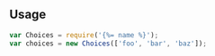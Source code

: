 ## Usage

```js
var Choices = require('{%= name %}');
var choices = new Choices(['foo', 'bar', 'baz']);
```
